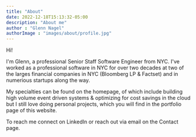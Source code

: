 ```yaml
---
title: "About"
date: 2022-12-18T15:13:32-05:00
description: "About me"
author : "Glenn Nagel"
authorImage : "images/about/profile.jpg"
---
```


Hi! 

I'm Glenn, a professional Senior Staff Software Engineer from NYC. I've worked as a professional software in NYC for over two decades at two of the larges financial companies in NYC (Bloomberg LP 
& Factset) and in numerious startups along the way.

My specialties can be found on the homepage, of which include building high volume event driven systems & optimizing for cost savings in the cloud but I still love doing personal projects, which you 
will find in the portfolio page of this website. 

To reach me connect on LinkedIn or reach out via email on the Contact page.

